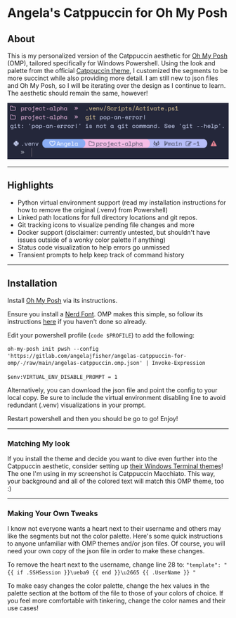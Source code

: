 # Angela's Catppuccin for Oh My Posh



## About

This is my personalized version of the Catppuccin aesthetic for [Oh My Posh](https://github.com/JanDeDobbeleer/oh-my-posh) (OMP), tailored specifically for Windows Powershell. Using the look and palette from the official [Catppuccin theme](https://ohmyposh.dev/docs/themes#catppuccin), I customized the segments to be more succinct while also providing more detail. I am still new to json files and Oh My Posh, so I will be iterating over the design as I continue to learn. The aesthetic should remain the same, however!

![Example-1](Screenshots/Example-1.png)

---

## Highlights

- Python virtual environment support (read my installation instructions for how to remove the original (.venv) from Powershell)
- Linked path locations for full directory locations and git repos.
- Git tracking icons to visualize pending file changes and more
- Docker support (disclaimer: currently untested, but shouldn't have issues outside of a wonky color palette if anything)
- Status code visualization to help errors go unmissed
- Transient prompts to help keep track of command history

---

## Installation

Install [Oh My Posh](https://github.com/JanDeDobbeleer/oh-my-posh) via its instructions.

Ensure you install a [Nerd Font](https://www.nerdfonts.com/). OMP makes this simple, so follow its instructions [here](https://ohmyposh.dev/docs/installation/fonts) if you haven't done so already.

Edit your powershell profile (`code $PROFILE`) to add the following:
```
oh-my-posh init pwsh --config 'https://gitlab.com/angelajfisher/angelas-catppuccin-for-omp/-/raw/main/angelas-catppuccin.omp.json' | Invoke-Expression

$env:VIRTUAL_ENV_DISABLE_PROMPT = 1
```

Alternatively, you can download the json file and point the config to your local copy. Be sure to include the virtual environment disabling line to avoid redundant (.venv) visualizations in your prompt.

Restart powershell and then you should be go to go! Enjoy!

---

### Matching My look

If you install the theme and decide you want to dive even further into the Catppuccin aesthetic, consider setting up [their Windows Terminal themes](https://github.com/catppuccin/windows-terminal)! The one I'm using in my screenshot is Catppuccin Macchiato. This way, your background and all of the colored text will match this OMP theme, too :)

---

### Making Your Own Tweaks

I know not everyone wants a heart next to their username and others may like the segments but not the color palette. Here's some quick instructions to anyone unfamiliar with OMP themes and/or json files. Of course, you will need your own copy of the json file in order to make these changes.

To remove the heart next to the username, change line 28 to: `"template": " {{ if .SSHSession }}\ueba9 {{ end }}\u2665 {{ .UserName }} "`

To make easy changes the color palette, change the hex values in the palette section at the bottom of the file to those of your colors of choice. If you feel more comfortable with tinkering, change the color names and their use cases!
